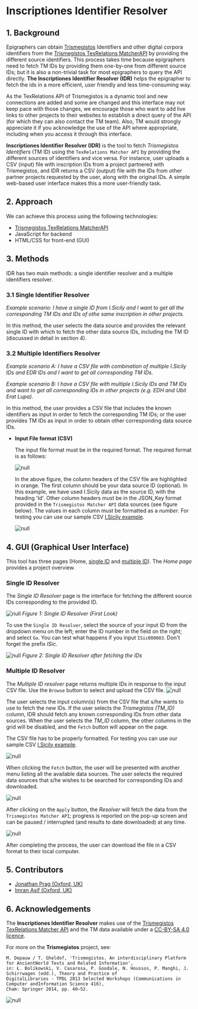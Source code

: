 # Inscriptiones Identifier Resolver
## 1. Background                
Epigraphers can obtain [Trismegistos](https://www.trismegistos.org/) Identifiers and other digital corpora identifiers from the [Trismegistos TexRelations MatcherAPI](https://www.trismegistos.org/dataservices/texrelations/documentation/) by providing the different source identifiers. This process takes time because epigraphers need to fetch TM IDs by providing them one-by-one from different source IDs; but it is also a non-trivial task for most epigraphers to query the API directly. **The Inscriptiones Identifier Resolver (IDR)** helps the epigrapher to fetch the ids in a more efficient, user friendly and less time-consuming way.

As the TexRelations API of Trismegistos is a dynamic tool and new connections are added and some are changed and this interface may not keep pace with those changes, we encourage those who want to add live links to other projects to their websites to establish a direct query of the API (for which they can also contact the TM team). Also, TM would strongly appreciate it if you acknowledge the use of the API where appropriate, including when you access it through this interface.

**Inscriptiones Identifier Resolver (IDR)** is the tool to fetch *Trismegistos Identifiers* (TM ID) using the `TexRelations Matcher API` by providing the different sources of identifiers and vice versa. For instance, user uploads a CSV (input) file with inscription IDs from a project partnered with Trismegistos, and IDR returns a CSV (output) file with the IDs from other partner projects requested by the user, along with the original IDs. A simple web-based user interface makes this a more user-friendly task.

## 2. Approach
We can achieve this process using the following technologies:
   - [Trismegistos TexRelations MatcherAPI](https://www.trismegistos.org/dataservices/texrelations/documentation/)
   - JavaScript for backend
   - HTML/CSS for front-end (GUI)

## 3. Methods
IDR has two main methods: a single identifier resolver and a multiple identifiers resolver.

### 3.1 Single Identifier Resolver
*Example scenario: I have a single ID from I.Sicily and I want to get all the corresponding TM IDs and IDs of othe same inscription in other projects.*

In this method, the user selects the data source and provides the relevant single ID with which to fetch the other data source IDs, including the TM ID (discussed in detail in section 4).

### 3.2 Multiple Identifiers Resolver
*Example scenario A: I have a CSV file with combination of multiple I.Sicily IDs and EDR IDs and I want to get all corresponding TM IDs.*

*Example scenario B: I have a CSV file with multiple I.Sicily IDs and TM IDs and want to get all corresponding IDs in other projects (e.g. EDH and Ubit Erat Lupa).*

In this method, the user provides a CSV file that includes the known identifiers as input in order to fetch the corresponding TM IDs; or the user provides TM IDs as input in order to obtain other corresponding data source IDs.

- **Input File format (CSV)**

  The input file format must be in the required format. The required format is as follows:
   
  ![null](images/home/csv_file_format.png)
        
  In the above figure, the column headers of the CSV file are highlighted in orange. The first column should be your data source ID (optional). In this example, we have used I.Sicily data as the source ID, with the heading 'Id'. Other column headers must be in the JSON_Key format provided in the `Trismegistos Matcher API` data sources (see figure below). The values in each column must be formatted as a *number*. For testing you can use our sample CSV [I.Sicily example](https://github.com/FAIR-epigraphy/Inscriptiones_Identifier_Resolver/blob/main/sample/template.csv).
     
  ![null](images/home/tm_api_sources.png)

## 4. GUI (Graphical User Interface)
This tool has three pages (Home, [single ID](single.html) and [multiple ID](advance.html)). The *Home page* provides a project overview. 

### Single ID Resolver

The *Single ID Resolver* page is the interface for fetching the different source IDs corresponding to the provided ID.

  ![null](images/home/single_id_page_1.png)
  *Figure 1: Single ID Resolver (First Look)*

To use the `Single ID Resolver`, select the source of your input ID from the dropdown menu on the left; enter the ID number in the field on the right; and select `Go`. You can test what happens if you input `ISic000003`. Don't forget the prefix *ISic*.

  ![null](images/home/single_id_page_2.png)
  *Figure 2: Single ID Resolver after fetching the IDs*
  

### Multiple ID Resolver

The *Multiple ID resolver* page returns multiple IDs in response to the input CSV file. Use the `Browse` button to select and upload the CSV file.
![null](images/home/multiple_id_page1.png)

The user selects the input column(s) from the CSV file that s/he wants to use to fetch the new IDs. If the user selects the *Trismegistos (TM_ID)* column, IDR should fetch any known corresponding IDs from other data sources. When the user selects the *TM_ID* column, the other columns in the grid will be disabled, and the `Fetch` button will appear on the page. 

The CSV file has to be properly formatted. For testing you can use our sample CSV [I.Sicily example](https://github.com/FAIR-epigraphy/Inscriptiones_Identifier_Resolver/blob/main/sample/template.csv).

![null](images/home/multiple_id_page2.png)

When clicking the `Fetch` button, the user will be presented with another menu listing all the available data sources. The user selects the required data sources that s/he wishes to be searched for corresponding IDs and downloaded.

![null](images/home/multiple_id_page_select_source.png)

After clicking on the `Apply` button, the *Resolver* will fetch the data from the `Trismegistos Matcher API`; progress is reported on the pop-up screen and can be paused / interrupted (and results to date downloaded) at any time.

![null](images/home/multiple_id_page_progress.png)

After completing the process, the user can download the file in a CSV format to their local computer.

## 5. Contributors
- [Jonathan Prag (Oxford, UK)](https://www.classics.ox.ac.uk/people/dr-jonathan-prag)
- [Imran Asif (Oxford, UK)](https://www.classics.ox.ac.uk/people/dr-imran-asif)

## 6. Acknowledgements
The **Inscriptiones Identifier Resolver** makes use of the [Trismegistos](https:/www.trismegistos.org/) [TexRelations Matcher API](https://www.trismegistos.orgdataservices/texrelations/documentation/) and the TM data available under a [CC-BY-SA 4.0 licence](https://creativecommons.org/licenses/by-sa/4.0/).

For more on the **Trismegistos** project, see: 

    M. Depauw / T. Gheldof, 'Trismegistos. An interdisciplinary Platform for AncientWorld Texts and Related Information', 
    in: Ł. Bolikowski, V. Casarosa, P. Goodale, N. Houssos, P. Manghi, J. Schirrwagen (edd.), Theory and Practice of 
    DigitalLibraries - TPDL 2013 Selected Workshops (Communications in Computer andInformation Science 416), 
    Cham: Springer 2014, pp. 40–52.

![null](images/funders.png)
